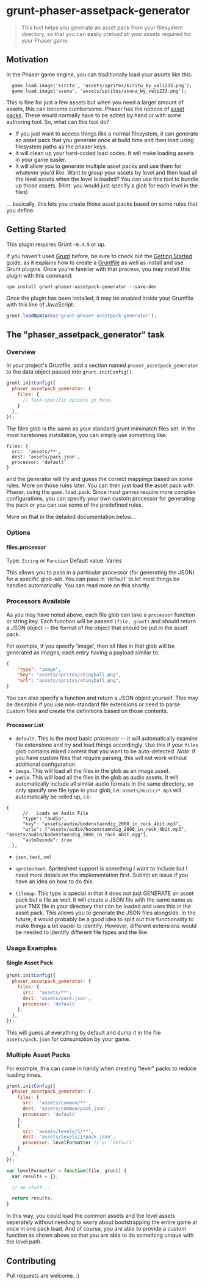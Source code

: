 # grunt-phaser-assetpack-generator

> This tool helps you generate an asset pack from your filesystem directory, so that you can easily preload all your assets required for your Phaser game.

## Motivation

In the Phaser game engine, you can traditionally load your assets like this:

```
  game.load.image('kirito', 'assets/sprites/kirito_by_vali233.png');
  game.load.image('asuna', 'assets/sprites/asuna_by_vali233.png');
```

This is fine for just a few assets but when you need a larger amount of assets,
this can become cumbersome. Phaser has the notions of [asset packs](http://www.html5gamedevs.com/topic/6807-new-phaser-asset-pack-feature-please-test/). These would normally have to be edited by hand or with some authoring tool. So, what can this tool do?

* If you just want to access things like a normal filesystem, it can generate an asset pack that you generate once at build time and then load using filesystem paths as the phaser keys.
* It will clean up your hard-coded load codes. It will make loading assets in your game easier.
* It will allow you to generate multiple asset packs and use them for whatever you'd like. Want to group your assets by level and then load all the level assets when the level is loaded? You can use this tool to bundle up those assets. (Hint:  you would just specify a glob for each level in the files)


... basically, this lets you create those asset packs based on some rules
that you define.

## Getting Started
This plugin requires Grunt `~0.4.5` or up.

If you haven't used [Grunt](http://gruntjs.com/) before, be sure to check out the [Getting Started](http://gruntjs.com/getting-started) guide, as it explains how to create a [Gruntfile](http://gruntjs.com/sample-gruntfile) as well as install and use Grunt plugins. Once you're familiar with that process, you may install this plugin with this command:

```shell
npm install grunt-phaser-assetpack-generator --save-dev
```

Once the plugin has been installed, it may be enabled inside your Gruntfile with this line of JavaScript:

```js
grunt.loadNpmTasks('grunt-phaser-assetpack-generator');
```

## The "phaser_assetpack_generator" task

### Overview
In your project's Gruntfile, add a section named `phaser_assetpack_generator` to the data object passed into `grunt.initConfig()`.

```js
grunt.initConfig({
  phaser_assetpack_generator: {
    files: {
      // Task-specific options go here.
    }
  },
});
```

The files glob is the same as your standard grunt minimatch files set. In the most barebones installation, you can simply use something like:

```
files: {
  src:  'assets/**',
  dest: 'assets/pack.json',
  processor: 'default'
}
```
and the generator will try and guess the correct mappings based on some rules. More on those rules later. You can then just load the asset pack with Phaser, using
the `game.load.pack`. Since most games require more complex configurations, you can specify your own custom processor for generating the pack or you can use some of the
predefined rules.

More on that in the detailed documentation below...

### Options

#### files.processor
Type: `String` or `Function`
Default value: Varies

This allows you to pass in a particular processor (for generating the JSON) for a specific glob-set. You can pass in 'default' to let most things be handled
automatically. You can read more on this shortly.

### Processors Available

As you may have noted above, each file glob can take a `processor` function or string key. Each function will be passed `(file, grunt)` and should return a JSON object -- the format of the object that should be put in the asset pack.

For example, if you specify 'image', then all files in that glob will be generated as images, each entry having a payload similar to:

```json
{
    "type": "image",
    "key": "assets/sprites/shinyball.png",
    "url": "assets/sprites/shinyball.png",
}
```

You can also specify a function and return a JSON object yourself. This
may be desirable if you use non-standard file extensions or need to parse
custom files and create the definitions based on those contents.

 #### Processor List

 * `default`. This is the most basic processor -- it will automatically examine file extensions and try and load things accordingly. Use this if your `files` glob contains mixed content that you want to be auto-detected. *Note*: If you have custom files that require parsing, this will not work without additional configuration.
 * `image`. This will load all the files in the glob as an image asset.
 * `audio`. This will load all the files in the glob as audio assets. It will automatically include all similar audio formats in the same directory, so only specify one file type in your glob, i.e: `assets/music/*.mp3` will automatically be rolled up, i.e:

 ```
 {
       //   Loads an Audio File
       "type": "audio",
       "key": "assets/audio/bodenstaendig_2000_in_rock_4bit.mp3",
       "urls": ["assets/audio/bodenstaendig_2000_in_rock_4bit.mp3", "assets/audio/bodenstaendig_2000_in_rock_4bit.ogg"],
       "autoDecode": true
   },
 ```

* `json`, `text`, `xml`
* `spritesheet`. Spritesheet support is something I want to include but I need more details on the implementation first. Submit an issue if you have an idea on how to do this.

* `tilemap`. This type is special in that it does not just GENERATE an asset pack but a file as well. It will create a JSON file with the same name as your TMX
file in your directory that can be loaded and uses this in the asset pack. This allows you to generate the JSON files alongside. In the future, it would probably
be a good idea to split out this functionality to make things a bit easier to identify. However, different extensions would be needed to identify different
file types and the like.

### Usage Examples

#### Single Asset Pack

```js
grunt.initConfig({
  phaser_assetpack_generator: {
    files: {
      src:  'assets/**',
      dest: 'assets/pack.json',
      processor: 'default'
    },
  },
});
```

This will guess at everything by default and dump it in the file `assets/pack.json` for consumption by your game.

### Multiple Asset Packs

For example, this can come in handy when creating "level" packs to reduce loading times.


```js
grunt.initConfig({
  phaser_assetpack_generator: {
    files: {
      src:  'assets/common/**',
      dest: 'assets/common/pack.json',
      processor: 'default'
    },
    {
      src: 'assets/levels/1/**',
      dest: 'assets/levels/1/pack.json',
      processor: levelFormatter // or 'default'
    }
  },
});

var levelFormatter = function(file, grunt) {
  var results = {};

  // do stuff...

  return results;
}
```

In this way, you could load the common assets and the level assets seperately
without needing to worry about bootstrapping the entire game at once in one pack load. And of course, you are able to provide a custom function as shown above so that you are able to do something unique with the level path.

## Contributing

Pull requests are welcome. :)
